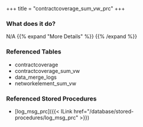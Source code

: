 +++
title = "contractcoverage_sum_vw_prc"
+++

### What does it do?
N/A
{{% expand "More Details" %}}
{{% /expand %}}

### Referenced Tables
- contractcoverage
- contractcoverage_sum_vw
- data_merge_logs
- networkelement_sum_vw

### Referenced Stored Procedures
- [log_msg_prc]({{< ILink href="/database/stored-procedures/log_msg_prc" >}})
